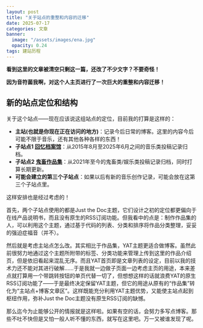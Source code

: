 ```yaml
---
layout: post
title: "关于站点的重整和内容的迁移"
date: 2025-07-17
categories: 文章
banner: 
  image: "/assets/images/ena.jpg"
  opacity: 0.24
tags: 建站历程
---
```


**看到这里的文章被清空只剩这一篇，还改了不少文字？不要奇怪！**

**因为音符菌我啊，对这个人主页进行了一次巨大的重整和内容迁移！**

## 新的站点定位和结构

关于这个站点——现在应该说这组站点的定位，目前我的打算是这样的：

* **主站(也就是你现在正在访问的地方)**：记录今后日常的博客。这里的内容今后可能不限于音乐，还有其他各种各样的东西！
* **子站点1 [回忆档案馆](https://kurozim26.github.io/legacy/)**：从2015年8月至2025年6月之间的音乐类投稿记录归档。
* **子站点2 [鬼畜作品集](https://kurozim26.github.io/jinkela/)**：从2021年至今的鬼畜类/娱乐类投稿记录归档，同时打算长期更新。
* **可能会建立的第三个子站点**：如果以后有新的音乐创作记录，可能会放在这第三个子站点里。

这样安排也是经过考虑的！

首先，两个子站点使用的都是Just the Doc主题，它们设计之初的定位都更偏向于在线产品说明书，而且没有原生的RSS订阅功能。但我看中的点是：制作作品集的人，可以利用这个主题，通过基于代码的列表、分类和排序将作品分类整理，妥妥的强迫症福音（并不）。

然后就是考虑主站点怎么改。其实相比于作品集，YAT主题更适合做博客。虽然此前很努力地通过这个主题所附带的标签、分类功能来管理上传到这里的作品介绍页，但是依旧看起来混乱无序。而且YAT首页即是文章列表的设定，目前以我的技术力还不能对其进行破解……于是我就一边做子页面一边考虑主页的用途，本来差点就打算用一个带跳转按钮的单页代替一切了，但想想这样的话就浪费YAT的原生RSS订阅功能了——于是最终决定保留YAT主题，但它的用途从原有的“作品集”转化为“主站点+博客文章区”。这样既能充分利用YAT主题优势，又能使主站点起到枢纽作用，弥补Just the Doc主题没有原生RSS订阅的缺憾。

那么迄今为止能够公开的情报就是这样啦。如果有空的话，会努力多写点博客。那些不吐不快但是又怕一般人听不懂的东西，就写在这里吧。万一又被谁发现了呢。